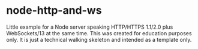 
node-http-and-ws
================

Little example for a Node server speaking HTTP/HTTPS 1.1/2.0 plus WebSockets/13 at the same time.
This was created for education purposes only.
It is just a technical walking skeleton and intended as a template only.

